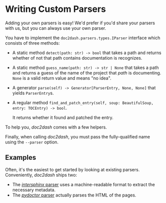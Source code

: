 # Writing Custom Parsers

Adding your own parsers is easy!
We'd prefer if you'd share your parsers with us, but you can always use your own parser.

You have to implement the `doc2dash.parsers.types.IParser` interface which consists of three methods:

- A static method `detect(path: str) -> bool` that takes a path and returns whether of not that path contains documentation is recognizes.
- A static method `guess_name(path: str) -> str | None` that takes a path and returns a guess of the name of the project that *path* is documenting.
  `None` is a valid return value and means "no idea".
- A generator `parse(self) -> Generator[ParserEntry, None, None]` that yields `ParserEntry`s.
- A regular method `find_and_patch_entry(self, soup: BeautifulSoup, entry: TOCEntry) -> bool`.

  It returns whether it found and patched the entry.

To help you, *doc2dash* comes with a few helpers.

Finally, when calling *doc2dash*, you must pass the fully-qualified name using the `--parser` option.


## Examples

Often, it's the easiest to get started by looking at existing parsers.
Conveniently, *doc2dash* ships two:

- The [*intersphinx* parser](https://github.com/hynek/doc2dash/blob/main/src/doc2dash/parsers/intersphinx.py) uses a machine-readable format to extract the necessary metadata.
- The [*pydoctor* parser](https://github.com/hynek/doc2dash/blob/main/src/doc2dash/parsers/pydoctor.py) actually parses the HTML of the pages.
